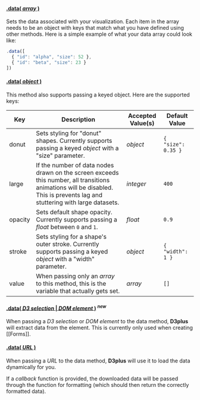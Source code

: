 #### <a name="array" href="#wiki-array">.data( *array* )</a>

Sets the data associated with your visualization. Each item in the array needs to be an object with keys that match what you have defined using other methods. Here is a simple example of what your data array could look like:

```js
.data([
  { "id": "alpha", "size": 52 },
  { "id": "beta", "size": 23 }
])
```

#### <a name="object" href="#wiki-object">.data( *object* )</a>

This method also supports passing a keyed object. Here are the supported keys:

| Key | Description | Accepted Value(s) | Default Value |
|---|---|---|---|
| donut | Sets styling for "donut" shapes. Currently supports passing a keyed *object* with a "size" parameter. | *object* | ```{ "size": 0.35 }``` |
| large | If the number of data nodes drawn on the screen exceeds this number, all transitions animations will be disabled. This is prevents lag and stuttering with large datasets. | *integer* | ```400``` |
| opacity | Sets default shape opacity. Currently supports passing a *float* between  ```0``` and ```1```. | *float* | ```0.9``` |
| stroke | Sets styling for a shape's outer stroke. Currently supports passing a keyed *object* with a "width" parameter. | *object* | ```{ "width": 1 }``` |
| value | When passing only an *array* to this method, this is the variable that actually gets set. | *array* | ```[]``` |

#### <a name="d3selection" href="#wiki-d3selection">.data( *D3 selection* | *DOM element* )</a>&nbsp;<sup>***new***</sup>

When passing a *D3 selection* or *DOM element* to the data method, **D3plus** will extract data from the element. This is currently only used when creating [[Forms]].

#### <a name="url" href="#wiki-url">.data( *URL* )</a>

When passing a *URL* to the data method, **D3plus** will use it to load the data dynamically for you.

If a *callback* function is provided, the downloaded data will be passed through the function for formatting (which should then return the correctly formatted data).
